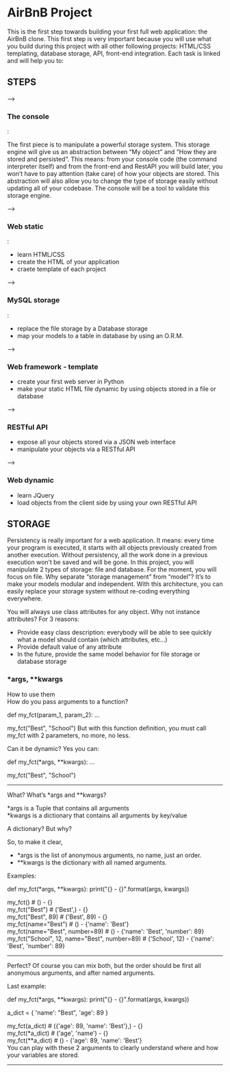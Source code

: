 <h1> AirBnB Project </h1>
This is the first step towards building your first full web application: the AirBnB clone. This first step is very important because you will use what you build during this project with all other following projects: HTML/CSS templating, database storage, API, front-end integration.
Each task is linked and will help you to:

<h2>STEPS</h2>
--> <h3> The console </h3>:
<p> The first piece is to manipulate a powerful storage system. This storage engine will give us an abstraction between “My object” and “How they are stored and persisted”. This means: from your console code (the command interpreter itself) and from the front-end and RestAPI you will build later, you won’t have to pay attention (take care) of how your objects are stored.
This abstraction will also allow you to change the type of storage easily without updating all of your codebase.
The console will be a tool to validate this storage engine. </p>

--> <h3>Web static</h3>:
<p> <ul>
<li>learn HTML/CSS</li>
<li>create the HTML of your application</li>
<li>craete template of each project</li></ul>

--> <h3>MySQL storage</h3>:
<p> <ul>
<li>replace the file storage by a Database storage</li>
<li>map your models to a table in database by using an O.R.M.</li></ul>

--> <h3>Web framework - template</h3>
<p> <ul>
<li> create your first web server in Python </li>
<li> make your static HTML file dynamic by using objects stored in a file or database </li></ul>

--> <h3>RESTful API</h3>
<p> <ul>
<li> expose all your objects stored via a JSON web interface </li>
<li> manipulate your objects via a RESTful API </li></ul>

--> <h3>Web dynamic</h3>
<p> <ul>
<li> learn JQuery </li>
<li> load objects from the client side by using your own RESTful API </li></ul>

<h2 style="text-align: centre;">STORAGE</h2>
<p> Persistency is really important for a web application. It means: every time your program is executed, it starts with all objects previously created from another execution. Without persistency, all the work done in a previous execution won’t be saved and will be gone.
In this project, you will manipulate 2 types of storage: file and database. For the moment, you will focus on file.
Why separate “storage management” from “model”? It’s to make your models modular and independent. With this architecture, you can easily replace your storage system without re-coding everything everywhere.

You will always use class attributes for any object. Why not instance attributes? For 3 reasons:
<ul>
<li>Provide easy class description: everybody will be able to see quickly what a model should contain (which attributes, etc…)</li>
<li>Provide default value of any attribute</li>
<li>In the future, provide the same model behavior for file storage or database storage</li></ul>

<h3> *args, **kwargs </h3>
How to use them <br>
How do you pass arguments to a function?

def my_fct(param_1, param_2):
    ...

my_fct("Best", "School")
But with this function definition, you must call my_fct with 2 parameters, no more, no less.

Can it be dynamic? Yes you can:

def my_fct(*args, **kwargs):
    ...

my_fct("Best", "School")  <hr>
<p> What? What’s *args and **kwargs?</p>

*args is a Tuple that contains all arguments <br>
*kwargs is a dictionary that contains all arguments by key/value
<p> A dictionary? But why?</p>

So, to make it clear, 
<ul>
<li>*args is the list of anonymous arguments, no name, just an order.</li>
<li>**kwargs is the dictionary with all named arguments.</li></ul>

Examples:

def my_fct(*args, **kwargs):
    print("{} - {}".format(args, kwargs))

my_fct() # () - {} <br>
my_fct("Best") # ('Best',) - {}<br>
my_fct("Best", 89) # ('Best', 89) - {} <br>
my_fct(name="Best") # () - {'name': 'Best'}<br>
my_fct(name="Best", number=89) # () - {'name': 'Best', 'number': 89}<br>
my_fct("School", 12, name="Best", number=89) # ('School', 12) - {'name': 'Best', 'number': 89} <br> <hr>
Perfect? Of course you can mix both, but the order should be first all anonymous arguments, and after named arguments.

Last example:

def my_fct(*args, **kwargs):
    print("{} - {}".format(args, kwargs))

a_dict = { 'name': "Best", 'age': 89 } <br>

my_fct(a_dict) # ({'age': 89, 'name': 'Best'},) - {}<br>
my_fct(*a_dict) # ('age', 'name') - {}<br>
my_fct(**a_dict) # () - {'age': 89, 'name': 'Best'}<br>
You can play with these 2 arguments to clearly understand where and how your variables are stored.<hr>
